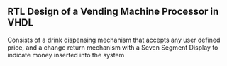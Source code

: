 ## RTL Design of a Vending Machine Processor in VHDL

Consists of a drink dispensing mechanism that accepts any user defined price, and a change return mechanism
with a Seven Segment Display to indicate money inserted into the system

